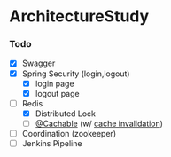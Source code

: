 # ArchitectureStudy
### Todo
- [x] Swagger
- [X] Spring Security (login,logout)
  - [X] login page
  - [X] logout page
- [ ] Redis
  - [X] Distributed Lock
  - [ ] [@Cachable](https://docs.spring.io/spring-framework/docs/5.3.13/reference/html/integration.html#cache-annotations-cacheable) (w/ [cache invalidation](https://medium.com/coupang-engineering/%EB%8C%80%EC%9A%A9%EB%9F%89-%ED%8A%B8%EB%9E%98%ED%94%BD-%EC%B2%98%EB%A6%AC%EB%A5%BC-%EC%9C%84%ED%95%9C-%EC%BF%A0%ED%8C%A1%EC%9D%98-%EB%B0%B1%EC%97%94%EB%93%9C-%EC%A0%84%EB%9E%B5-184f7fdb1367))
- [ ] Coordination (zookeeper)
- [ ] Jenkins Pipeline
